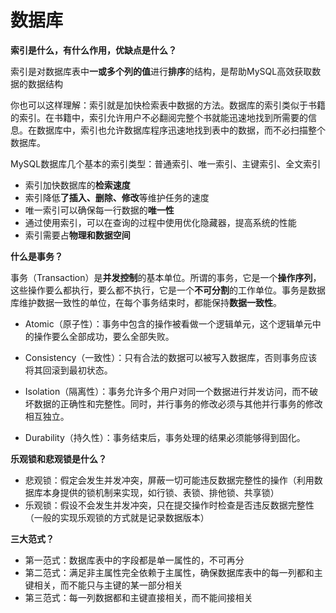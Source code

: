 # 数据库

**索引是什么，有什么作用，优缺点是什么？**

索引是对数据库表中**一或多个列的值**进行**排序**的结构，是帮助MySQL高效获取数据的数据结构

你也可以这样理解：索引就是加快检索表中数据的方法。数据库的索引类似于书籍的索引。在书籍中，索引允许用户不必翻阅完整个书就能迅速地找到所需要的信息。在数据库中，索引也允许数据库程序迅速地找到表中的数据，而不必扫描整个数据库。

MySQL数据库几个基本的索引类型：普通索引、唯一索引、主键索引、全文索引

- 索引加快数据库的**检索速度**
- 索引降低**了插入、删除、修改**等维护任务的速度
- 唯一索引可以确保每一行数据的**唯一性**
- 通过使用索引，可以在查询的过程中使用优化隐藏器，提高系统的性能
- 索引需要占**物理和数据空间** 



**什么是事务？**

事务（Transaction）是**并发控制**的基本单位。所谓的事务，它是一个**操作序列**，这些操作要么都执行，要么都不执行，它是一个**不可分割**的工作单位。事务是数据库维护数据一致性的单位，在每个事务结束时，都能保持**数据一致性**。

- Atomic（原子性）：事务中包含的操作被看做一个逻辑单元，这个逻辑单元中的操作要么全部成功，要么全部失败。

- Consistency（一致性）：只有合法的数据可以被写入数据库，否则事务应该将其回滚到最初状态。

- Isolation（隔离性）：事务允许多个用户对同一个数据进行并发访问，而不破坏数据的正确性和完整性。同时，并行事务的修改必须与其他并行事务的修改相互独立。

- Durability（持久性）：事务结束后，事务处理的结果必须能够得到固化。



**乐观锁和悲观锁是什么？**

- 悲观锁：假定会发生并发冲突，屏蔽一切可能违反数据完整性的操作（利用数据库本身提供的锁机制来实现，如行锁、表锁、排他锁、共享锁）
- 乐观锁：假设不会发生并发冲突，只在提交操作时检查是否违反数据完整性（一般的实现乐观锁的方式就是记录数据版本）



**三大范式？**

- 第一范式：数据库表中的字段都是单一属性的，不可再分
- 第二范式：满足非主属性完全依赖于主属性，确保数据库表中的每一列都和主键相关，而不能只与主键的某一部分相关
- 第三范式：每一列数据都和主键直接相关，而不能间接相关